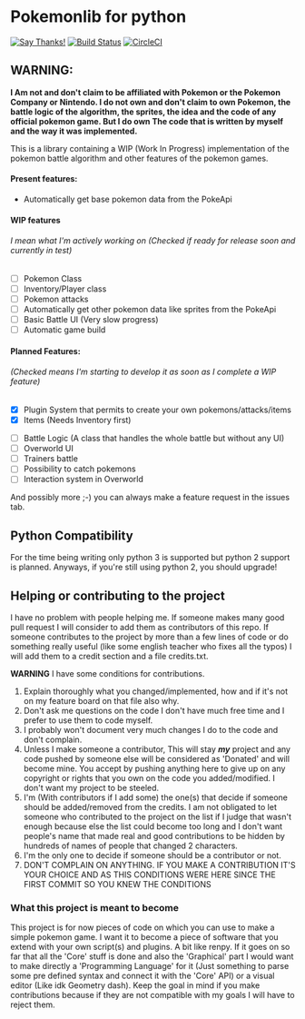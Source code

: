 # Pokemonlib for python
[![Say Thanks!](https://img.shields.io/badge/Say%20Thanks-!-1EAEDB.svg)](https://saythanks.io/to/arthuro555)
[![Build Status](https://travis-ci.org/arthuro555/pokemonlib.svg?branch=master)](https://travis-ci.org/arthuro555/pokemonlib)
[![CircleCI](https://circleci.com/gh/arthuro555/pokemonlib/tree/master.svg?style=svg)](https://circleci.com/gh/arthuro555/pokemonlib/tree/master)

## WARNING:
**I Am not and don't claim to be affiliated with Pokemon or the Pokemon Company or Nintendo.
I do not own and don't claim to own Pokemon, the battle logic of the algorithm, the sprites,
the idea and the code of any official pokemon game. But I do own The code that is written by myself
and the way it was implemented.**

This is a library containing a WIP (Work In Progress) implementation of the pokemon battle algorithm and
other features of the pokemon games.

#### Present features:

* Automatically get base pokemon data from the PokeApi

#### WIP features
###### I mean what I'm actively working on (Checked if ready for release soon and currently in test)

- [ ] Pokemon Class
- [ ] Inventory/Player class
- [ ] Pokemon attacks
- [ ] Automatically get other pokemon data like sprites from the PokeApi
- [ ] Basic Battle UI (Very slow progress)
- [ ] Automatic game build

#### Planned Features:
###### (Checked means I'm starting to develop it as soon as I complete a WIP feature)

+ [X] Plugin System that permits to create your own pokemons/attacks/items
+ [X] Items (Needs Inventory first)
- [ ] Battle Logic (A class that handles the whole battle but without any UI)
- [ ] Overworld UI
- [ ] Trainers battle
- [ ] Possibility to catch pokemons
- [ ] Interaction system in Overworld

And possibly more ;-) you can always make a feature request in the issues tab.


## Python Compatibility

For the time being writing only python 3 is supported but python 2 support is planned.
Anyways, if you're still using python 2, you should upgrade!

## Helping or contributing to the project

I have no problem with people helping me. If someone makes many good pull request I will consider to add them
as contributors of this repo. If someone contributes to the project by more than a few lines of code or do
something really useful (like some english teacher who fixes all the typos) I will add them to a credit section
and a file credits.txt.

**WARNING** I have some conditions for contributions.

1. Explain thoroughly what you changed/implemented, how and if it's not on my feature board on that file also why.
2. Don't ask me questions on the code I don't have much free time and I prefer to use them to code myself.
3. I probably won't document very much changes I do to the code and don't complain.
4. Unless I make someone a contributor, This will stay **_my_** project and any code pushed by someone else will be
considered as 'Donated' and will become mine. You accept by pushing anything here to give up on any copyright
or rights that you own on the code you added/modified. I don't want my project to be steeled.
5. I'm (With contributors if I add some) the one(s) that decide if someone should be added/removed from the credits.
I am not obligated to let someone who contributed to the project on the list if I judge that wasn't enough because
else the list could become too long and I don't want people's name that made real and good contributions to be
hidden by hundreds of names of people that changed 2 characters.
6. I'm the only one to decide if someone should be a contributor or not.
7. DON'T COMPLAIN ON ANYTHING. IF YOU MAKE A CONTRIBUTION IT'S YOUR CHOICE AND AS THIS CONDITIONS WERE HERE
SINCE THE FIRST COMMIT SO YOU KNEW THE CONDITIONS

### What this project is meant to become

This project is for now pieces of code on which you can use to make a simple pokemon game.
I want it to become a piece of software that you extend with your own script(s) and plugins.
A bit like renpy. If it goes on so far that all the 'Core' stuff is done and also the 'Graphical' part I would
want to make directly a 'Programming Language' for it (Just something to parse some pre defined syntax and connect it
with the 'Core' API) or a visual editor (Like idk Geometry dash). Keep the goal in mind if you make contributions
because if they are not compatible with my goals I will have to reject them.
